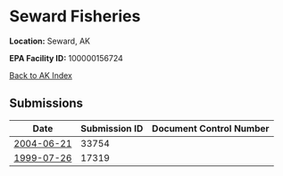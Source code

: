 # Seward Fisheries

**Location:** Seward, AK

**EPA Facility ID:** 100000156724

[Back to AK Index](../../index.md)

## Submissions

| Date | Submission ID | Document Control Number |
|------|--------------|-------------------------|
| [2004-06-21](submissions/33754.md) | 33754 |  |
| [1999-07-26](submissions/17319.md) | 17319 |  |

